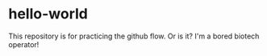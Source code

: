 # hello-world
This repository is for practicing the github flow. Or is it?
I'm a bored biotech operator!
